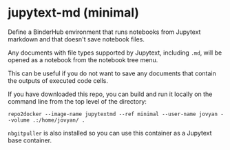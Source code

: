 # jupytext-md (minimal)
Define a BinderHub environment that runs notebooks from Jupytext markdown and that doesn't save notebook files.

Any documents with file types supported by Jupytext, including `.md`, will be opened as a notebook from the notebook tree menu. 

This can be useful if you do not want to save any documents that contain the outputs of executed code cells.

If you have downloaded this repo, you can build and run it locally on the command line from the top level of the directory:

`repo2docker --image-name jupytextmd --ref minimal --user-name jovyan --volume .:/home/jovyan/ .`

`nbgitpuller` is also installed so you can use this container as a Jupytext base container.
